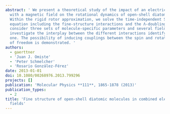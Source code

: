 ```yaml
---
abstract: ' We present a theoretical study of the impact of an electric field combined
  with a magnetic field on the rotational dynamics of open-shell diatomic molecules.
  Within the rigid rotor approximation, we solve the time-independent Schrödinger
  equation including the fine-structure interactions and the Λ-doubling effects. We
  consider three sets of molecule-specific parameters and several field regimes and
  investigate the interplay between the different interactions identifying the dominant
  one. The possibility of inducing couplings between the spin and rotational degrees
  of freedom is demonstrated. '
authors:
  - gaerttner
  - 'Juan J. Omiste'
  - 'Peter Schmelcher'
  - 'Rosario González-Férez'
date: 2013-01-01
doi: 10.1080/00268976.2013.799296
projects: []
publication: 'Molecular Physics **111**, 1865-1878 (2013)'
publication_types:
  - 2
title: 'Fine structure of open-shell diatomic molecules in combined electric and magnetic
  fields'
---
```

